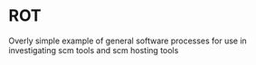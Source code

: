 ROT
===

Overly simple example of general software processes for use in investigating
scm tools and scm hosting tools

